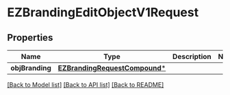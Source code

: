 # EZBrandingEditObjectV1Request

## Properties
Name | Type | Description | Notes
------------ | ------------- | ------------- | -------------
**objBranding** | [**EZBrandingRequestCompound***](EZBrandingRequestCompound.md) |  | 

[[Back to Model list]](../README.md#documentation-for-models) [[Back to API list]](../README.md#documentation-for-api-endpoints) [[Back to README]](../README.md)


